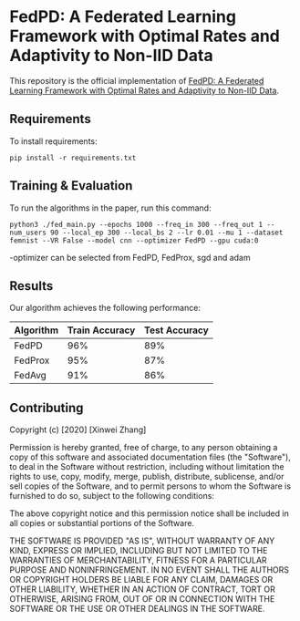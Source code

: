 # FedPD: A Federated Learning Framework with Optimal Rates and Adaptivity to Non-IID Data

This repository is the official implementation of [FedPD: A Federated Learning Framework with Optimal Rates and Adaptivity to Non-IID Data](). 

## Requirements

To install requirements:

```setup
pip install -r requirements.txt
```

## Training & Evaluation

To run the algorithms in the paper, run this command:

```train
python3 ./fed_main.py --epochs 1000 --freq_in 300 --freq_out 1 --num_users 90 --local_ep 300 --local_bs 2 --lr 0.01 --mu 1 --dataset femnist --VR False --model cnn --optimizer FedPD --gpu cuda:0
```
-optimizer can be selected from FedPD, FedProx, sgd and adam

## Results

Our algorithm achieves the following performance:

| Algorithm          | Train Accuracy  | Test Accuracy |
| ------------------ |---------------- | ------------- |
| FedPD              |       96%       |      89%      |
| FedProx            |       95%       |      87%      |
| FedAvg             |       91%       |      86%      |


## Contributing

Copyright (c) [2020] [Xinwei Zhang]

Permission is hereby granted, free of charge, to any person obtaining a copy
of this software and associated documentation files (the "Software"), to deal
in the Software without restriction, including without limitation the rights
to use, copy, modify, merge, publish, distribute, sublicense, and/or sell
copies of the Software, and to permit persons to whom the Software is
furnished to do so, subject to the following conditions:

The above copyright notice and this permission notice shall be included in all
copies or substantial portions of the Software.

THE SOFTWARE IS PROVIDED "AS IS", WITHOUT WARRANTY OF ANY KIND, EXPRESS OR
IMPLIED, INCLUDING BUT NOT LIMITED TO THE WARRANTIES OF MERCHANTABILITY,
FITNESS FOR A PARTICULAR PURPOSE AND NONINFRINGEMENT. IN NO EVENT SHALL THE
AUTHORS OR COPYRIGHT HOLDERS BE LIABLE FOR ANY CLAIM, DAMAGES OR OTHER
LIABILITY, WHETHER IN AN ACTION OF CONTRACT, TORT OR OTHERWISE, ARISING FROM,
OUT OF OR IN CONNECTION WITH THE SOFTWARE OR THE USE OR OTHER DEALINGS IN THE
SOFTWARE.
